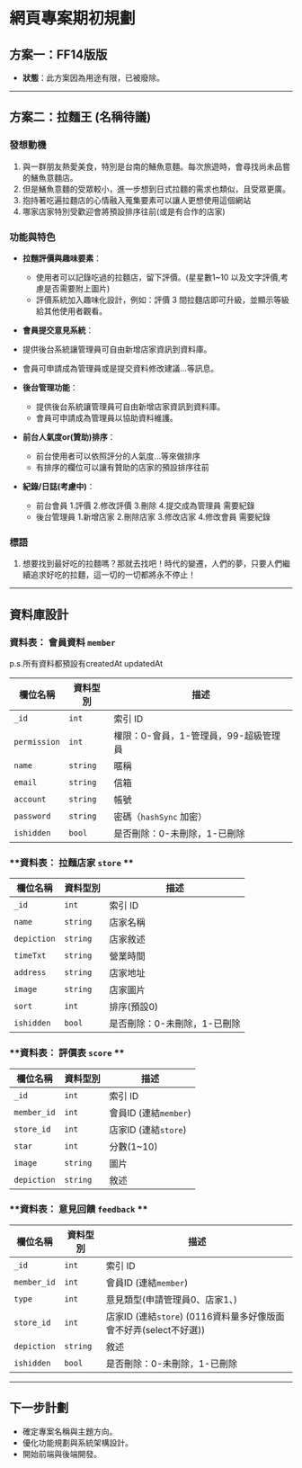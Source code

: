 # 網頁專案期初規劃

## 方案一：FF14版版
- **狀態**：此方案因為用途有限，已被廢除。

---

## 方案二：拉麵王 (名稱待議)

### **發想動機**
1. 與一群朋友熱愛美食，特別是台南的鱔魚意麵。每次旅遊時，會尋找尚未品嘗的鱔魚意麵店。
2. 但是鱔魚意麵的受眾較小，進一步想到日式拉麵的需求也類似，且受眾更廣。
3. 抱持著吃遍拉麵店的心情融入蒐集要素可以讓人更想使用這個網站
4. 哪家店家特別受歡迎會將預設排序往前(或是有合作的店家)

### **功能與特色**
- **拉麵評價與趣味要素**：
  - 使用者可以記錄吃過的拉麵店，留下評價。(星星數1~10 以及文字評價,考慮是否需要附上圖片)
  - 評價系統加入趣味化設計，例如：評價 3 間拉麵店即可升級，並顯示等級給其他使用者觀看。
- **會員提交意見系統**：
- 提供後台系統讓管理員可自由新增店家資訊到資料庫。
- 會員可申請成為管理員或是提交資料修改建議...等訊息。
- **後台管理功能**：
  - 提供後台系統讓管理員可自由新增店家資訊到資料庫。
  - 會員可申請成為管理員以協助資料維護。
- **前台人氣度or(贊助)排序**：
  - 前台使用者可以依照評分的人氣度...等來做排序
  - 有排序的欄位可以讓有贊助的店家的預設排序往前
  
- **紀錄/日誌(考慮中)**：
  - 前台會員 1.評價 2.修改評價 3.刪除 4.提交成為管理員 需要紀錄
  - 後台管理員 1.新增店家 2.刪除店家 3.修改店家 4.修改會員 需要紀錄

### **標語**
1. 想要找到最好吃的拉麵嗎？那就去找吧！時代的變遷，人們的夢，只要人們繼續追求好吃的拉麵，這一切的一切都將永不停止！
---

## 資料庫設計

### **資料表： 會員資料 `member`**

p.s.所有資料都預設有createdAt updatedAt

| 欄位名稱    | 資料型別 | 描述                         |
|-------------|----------|------------------------------|
| `_id`       | `int`    | 索引 ID                     |
| `permission`| `int`    | 權限：0-會員，1-管理員，99-超級管理員 |
| `name`      | `string` | 暱稱                        |
| `email`     | `string` | 信箱                       |
| `account`   | `string` | 帳號                        |
| `password`  | `string` | 密碼（`hashSync` 加密）     |
| `ishidden`  | `bool`   | 是否刪除：0-未刪除，1-已刪除 |

### **資料表： 拉麵店家 `store` **
| 欄位名稱    | 資料型別 | 描述                         |
|-------------|----------|------------------------------|
| `_id`       | `int`    | 索引 ID                     |
| `name`| `string`       | 店家名稱 |
| `depiction`| `string`  | 店家敘述 |
| `timeTxt`| `string`    | 營業時間 |
| `address`| `string`    | 店家地址 |
| `image`| `string`      | 店家圖片 |
| `sort`       | `int`    | 排序(預設0)                     |
| `ishidden`  | `bool`   | 是否刪除：0-未刪除，1-已刪除 |

### **資料表： 評價表 `score` **
| 欄位名稱    | 資料型別 | 描述                         |
|-------------|----------|------------------------------|
| `_id`       | `int`    | 索引 ID                    |
| `member_id` | `int`    | 會員ID   (連結`member`)    |
| `store_id`  | `int`    | 店家ID (連結`store`)       |
| `star`      | `int`    | 分數(1~10)                 |
| `image`     | `string` | 圖片 |
| `depiction` | `string` | 敘述 |

### **資料表： 意見回饋 `feedback` **
| 欄位名稱    | 資料型別 | 描述                         |
|-------------|----------|------------------------------|
| `_id`       | `int`    | 索引 ID                    |
| `member_id` | `int`    | 會員ID   (連結`member`)    |
| `type`      | `int`    | 意見類型(申請管理員0、店家1、)          
| `store_id`  | `int`    | 店家ID (連結`store`) (0116資料量多好像版面會不好弄(select不好選)) |
| `depiction` | `string` | 敘述 |
| `ishidden`  | `bool`   | 是否刪除：0-未刪除，1-已刪除 |


---

## 下一步計劃
- 確定專案名稱與主題方向。
- 優化功能規劃與系統架構設計。
- 開始前端與後端開發。

